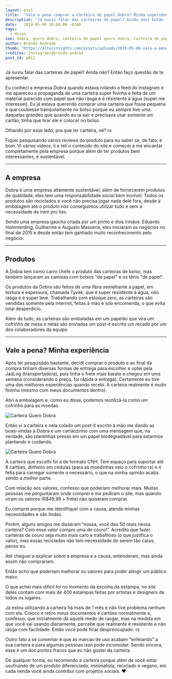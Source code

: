 ```yaml
---
layout: post
title:  "Vale a pena comprar a Carteira de papel Dobra? Minha experiência"
description: "Já ouviu falar das carteiras de papel? Ainda não? Então faço questão de te apresentar."
date:   2019-05-06 10:00:00 -0300
tags:
  - dicas
seo: dobra, quero dobra, carteira de papel quero dobra, carteira de papel, carteira biodegradavel
author: Brenda Andrade
thumb: "https://altosinsights.com/assets/uploads/2019-05-06-vale-a-pena-comprar-a-carteira-de-papel-dobra.jpg"
creditos: Instagram/@brenda.andrad
post_id: p012
---
```


Já ouviu falar das carteiras de papel? Ainda não? Então faço questão de te apresentar.

Eu conheci a empresa Dobra quando estava rolando o feed do Instagram e me apareceu a propaganda de uma carteira  super fininha e feita de um material parecido com papel que não rasga e é resistente à água (super me interessei). Eu já estava querendo comprar uma carteira que fosse pequena e que coubesse tranquilamente no bolso porque eu sempre tive uma daquelas grandes que quando eu ia sair e precisava usar somente um cartão, tinha que tirar ele e colocar no bolso.

Olhando por esse lado, pra que ter carteira, né? rs

Fiquei pesquisando vários reviews do produto para eu saber se, de fato, é bom. Vi vários vídeos, li e reli o conteúdo do site e comecei a me encantar completamente pela empresa porque além de ter produtos bem interessantes, é sustentável.

<div class="adsmobile">
<ins class="adsbygoogle"
     style="display:block; text-align:center;"
     data-ad-layout="in-article"
     data-ad-format="fluid"
     data-ad-client="ca-pub-8078000237589807"
     data-ad-slot="9245457524"></ins>
<script>
     (adsbygoogle = window.adsbygoogle || []).push({});
</script>
</div>

---

## A empresa
Dobra é uma empresa altamente sustentável, além de fornecerem produtos de qualidade, eles tem uma responsabilidade social bem incrível. Todos os produtos são reciclados e você não precisa jogar nada dele fora, desde à embalagem até o produto nós conseguimos utilizar tudo e sem a necessidade de irem pro lixo.

Sendo uma empresa gaúcha criada por um primo e dois irmãos: Eduardo Hommerding, Guilherme e Augusto Massena, eles iniciaram os negócios no final de 2015 e desde então tem ganhado muito reconhecimento pelo negócio.

---

## Produtos
A Dobra tem como carro chefe o produto das carteiras de bolso, mas também lançaram as camisas com bolsos "de papel" e os tênis "de papel".

Os produtos da Dobra são feitos de uma fibra semelhante a papel, em textura e espessura, chamada Tyvek, que é super resistente à água, não rasga e é super leve. Trabalhando com estoque zero, as carteiras são vendidas somente pela internet, feitas à mão e sob encomenda, o que evita total desperdício.

Além de tudo, as carteiras são embaladas em um papelão que vira um cofrinho de mesa e nelas são enviadas um post-it escrito um recado por um dos colaboradores da equipe.

---

## Vale a pena? Minha experiência

Após ter pesquisado bastante, decidi comprar o produto e ao final da compra tinham diversas formas de entrega para escolher e optei pela JadLog (transportadora), pois tinha o frete mais barato e chegou em uma semana (considerando o preço, foi rápida a entrega).  Certamente eu tive uma das melhores experiências quando recebi. A carteira realmente é muito fininha (mesmo com meus documentos dentro).

Abri a embalagem e, como eu disse, podemos reutilizá-la como um cofrinho para as moedas.


![Carteira Quero Dobra](https://altosinsights.com/assets/uploads/2019-05-06-vale-a-pena-comprar-a-carteira-de-papel-dobra-2.jpg)


Então vi a carteira e nela colado um post-it escrito à mão me dando as boas-vindas à Dobra e um cartãozinho com uma mensagem que, na verdade, são plantinhas presas em um papel biodegradável para estarmos plantando e cuidando.


![Carteira Quero Dobra](https://altosinsights.com/assets/uploads/2019-05-06-vale-a-pena-comprar-a-carteira-de-papel-dobra-3.jpg)


A carteira que escolhi foi a de formato CNH. Tem espaço para suportar até 8 cartões, dinheiro em cédulas (para as moedinhas veio o cofrinho rs) e é feita para carregar somente o necessário, o que na minha opinião acaba sendo a melhor parte.

Com relação aos valores, confesso que poderiam melhorar mais. Muitas pessoas me perguntaram onde comprei e me pediram o site, mas quando viram os valores (R$49,99 + frete) não quiseram comprar.

Eu comprei porque me identifiquei com a causa, atende minhas necessidades e são lindas.

Porém, alguns amigos me disseram “nossa, você deu 50 reais nessa carteira? Com esse valor compro uma de couro!”. Acredito que fazer carteiras de couro seja muito mais caro e trabalhoso (o que justifica o valor), mas essas recicladas não tem necessidade de serem tão caras, penso eu.

Até cheguei a explicar sobre a empresa e a causa, entenderam, mas ainda assim não comprariam.

Então acho que poderiam melhorar os valores para poder atingir um público maior.

O que achei mais difícil foi no momento da escolha da estampa, no site deles contam com mais de 400 estampas feitas por artistas e designers de todos os lugares.

Já estou utilizando a carteira há mais de 1 mês e não tive problema nenhum com ela. Coloco e retiro  meus documentos e cartões normalmente e, confesso, que inicialmente dá aquele medo de rasgar, mas na medida em que você vai usando diariamente, percebe que realmente é resistente e não rasga com facilidade. Então você pode ficar despreocupado. rs

Outro fato a se comentar é que as marcas de uso acabam "enfeiando" a sua carteira e para algumas pessoas isso pode incomodar. Sendo sincera, esse é um dos pontos fracos que eu não gostei da carteira.

De qualquer forma, eu recomendo a carteira porque além de você estar usufruindo de um produto diferenciado, minimalista, reciclado e vegano, em cada venda  você ainda contribui com projetos sociais. ❤️

<div class="adsmobile">
<ins class="adsbygoogle"
     style="display:block; text-align:center;"
     data-ad-layout="in-article"
     data-ad-format="fluid"
     data-ad-client="ca-pub-8078000237589807"
     data-ad-slot="9245457524"></ins>
<script>
     (adsbygoogle = window.adsbygoogle || []).push({});
</script>
</div>
